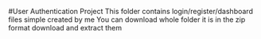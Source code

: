 #User Authentication Project
This folder contains login/register/dashboard files simple created by me 
You can download whole folder it is in the zip format download and extract them

